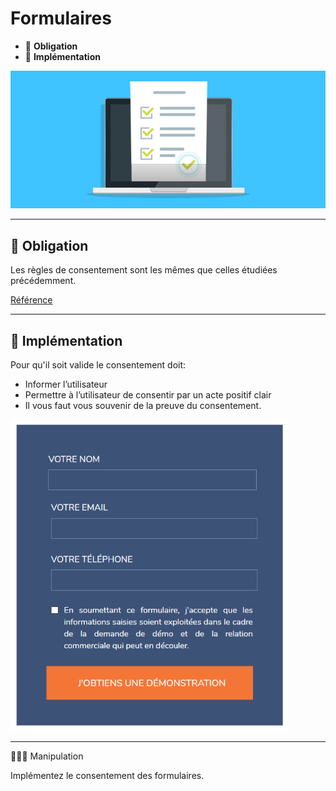# Formulaires

* 🔖 **Obligation**
* 🔖 **Implémentation**

![image](https://raw.githubusercontent.com/seeren-training/RGPD/master/wiki/resources/form.jpg)

___

## 📑 Obligation

Les règles de consentement sont les mêmes que celles étudiées précédemment.

[Référence](https://www.cnil.fr/fr/exemples-de-formulaire-de-collecte-de-donnees-caractere-personnel)

___

## 📑 Implémentation


Pour qu'il soit valide le consentement doit:

* Informer l’utilisateur
* Permettre à l’utilisateur de consentir par un acte positif clair
* Il vous faut vous souvenir de la preuve du consentement.

![image](https://raw.githubusercontent.com/seeren-training/RGPD/master/wiki/resources/form-ex1.jpg)

___

👨🏻‍💻 Manipulation

Implémentez le consentement des formulaires.
